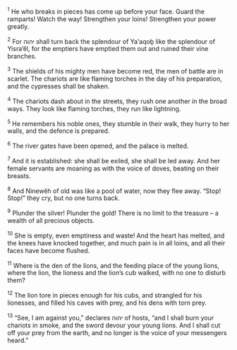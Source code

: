<sup>1</sup> He who breaks in pieces has come up before your face. Guard the ramparts! Watch the way! Strengthen your loins! Strengthen your power greatly.

<sup>2</sup> For יהוה shall turn back the splendour of Ya‛aqoḇ like the splendour of Yisra’ĕl, for the emptiers have emptied them out and ruined their vine branches.

<sup>3</sup> The shields of his mighty men have become red, the men of battle are in scarlet. The chariots are like flaming torches in the day of his preparation, and the cypresses shall be shaken.

<sup>4</sup> The chariots dash about in the streets, they rush one another in the broad ways. They look like flaming torches, they run like lightning.

<sup>5</sup> He remembers his noble ones, they stumble in their walk, they hurry to her walls, and the defence is prepared.

<sup>6</sup> The river gates have been opened, and the palace is melted.

<sup>7</sup> And it is established: she shall be exiled, she shall be led away. And her female servants are moaning as with the voice of doves, beating on their breasts.

<sup>8</sup> And Ninewĕh of old was like a pool of water, now they flee away. “Stop! Stop!” they cry, but no one turns back.

<sup>9</sup> Plunder the silver! Plunder the gold! There is no limit to the treasure – a wealth of all precious objects.

<sup>10</sup> She is empty, even emptiness and waste! And the heart has melted, and the knees have knocked together, and much pain is in all loins, and all their faces have become flushed.

<sup>11</sup> Where is the den of the lions, and the feeding place of the young lions, where the lion, the lioness and the lion’s cub walked, with no one to disturb them?

<sup>12</sup> The lion tore in pieces enough for his cubs, and strangled for his lionesses, and filled his caves with prey, and his dens with torn prey.

<sup>13</sup> “See, I am against you,” declares יהוה of hosts, “and I shall burn your chariots in smoke, and the sword devour your young lions. And I shall cut off your prey from the earth, and no longer is the voice of your messengers heard.”

